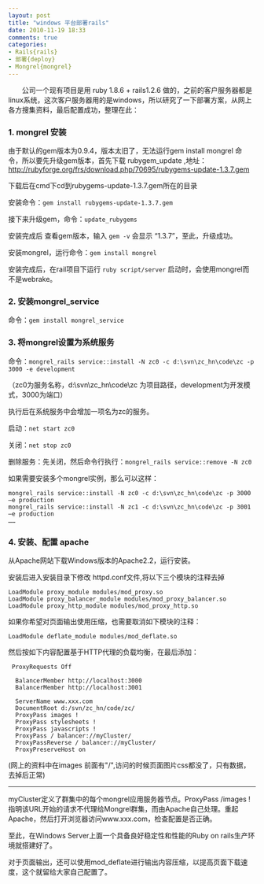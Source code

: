 ```yaml
---
layout: post
title: "windows 平台部署rails"
date: 2010-11-19 18:33
comments: true
categories: 
- Rails{rails}
- 部署{deploy}
- Mongrel{mongrel}
---
```


　　公司一个现有项目是用 ruby 1.8.6 + rails1.2.6 做的，之前的客户服务器都是linux系统，这次客户服务器用的是windows，所以研究了一下部署方案，从网上各方搜集资料，最后配置成功，整理在此：

### 1. mongrel 安装

由于默认的gem版本为0.9.4，版本太旧了，无法运行gem install mongrel 命令，所以要先升级gem版本，首先下载 rubygem_update ,地址：http://rubyforge.org/frs/download.php/70695/rubygems-update-1.3.7.gem

下载后在cmd下cd到rubygems-update-1.3.7.gem所在的目录

安装命令：`gem install rubygems-update-1.3.7.gem`

接下来升级gem，命令：`update_rubygems`

安装完成后 查看gem版本，输入 `gem -v` 会显示 “1.3.7”，至此，升级成功。

安装mongrel，运行命令：`gem install mongrel`

安装完成后，在rail项目下运行 `ruby script/server` 启动时，会使用mongrel而不是webrake。

<!-- more -->

### 2. 安装mongrel_service

命令：`gem install mongrel_service`


### 3. 将mongrel设置为系统服务

命令：`mongrel_rails service::install -N zc0 -c d:\svn\zc_hn\code\zc -p 3000 -e development`

（zc0为服务名称，d:\svn\zc_hn\code\zc 为项目路径，development为开发模式，3000为端口）

执行后在系统服务中会增加一项名为zc的服务。

启动：`net start zc0`

关闭：`net stop zc0`

删除服务：先关闭，然后命令行执行：`mongrel_rails service::remove -N zc0`

如果需要安装多个mongrel实例，那么可以这样：

```
mongrel_rails service::install -N zc0 -c d:\svn\zc_hn\code\zc -p 3000 –e production
mongrel_rails service::install -N zc1 -c d:\svn\zc_hn\code\zc -p 3001 –e production
……
```

### 4. 安装、配置 apache

从Apache网站下载Windows版本的Apache2.2，运行安装。

安装后进入安装目录下修改 httpd.conf文件,将以下三个模块的注释去掉

```
LoadModule proxy_module modules/mod_proxy.so
LoadModule proxy_balancer_module modules/mod_proxy_balancer.so
LoadModule proxy_http_module modules/mod_proxy_http.so

```

如果你希望对页面输出使用压缩，也需要取消如下模块的注释：

`LoadModule deflate_module modules/mod_deflate.so`

然后按如下内容配置基于HTTP代理的负载均衡，在最后添加：

```
 ProxyRequests Off    
   
  BalancerMember http://localhost:3000    
  BalancerMember http://localhost:3001    
   
  ServerName www.xxx.com    
  DocumentRoot d:/svn/zc_hn/code/zc/    
  ProxyPass images !    
  ProxyPass stylesheets !    
  ProxyPass javascripts !    
  ProxyPass / balancer://myCluster/    
  ProxyPassReverse / balancer://myCluster/    
  ProxyPreserveHost on    
```  

(网上的资料中在images 前面有"/",访问的时候页面图片css都没了，只有数据，去掉后正常)

-------------------

myCluster定义了群集中的每个mongrel应用服务器节点。ProxyPass /images !指明该URL开始的请求不代理给Mongrel群集，而由Apache自己处理。重起Apache，然后打开浏览器访问www.xxx.com，检查配置是否正确。
 
至此，在Windows Server上面一个具备良好稳定性和性能的Ruby on rails生产环境就搭建好了。
 
对于页面输出，还可以使用mod_deflate进行输出内容压缩，以提高页面下载速度，这个就留给大家自己配置了。